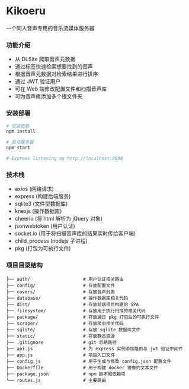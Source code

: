 # Kikoeru
一个同人音声专用的音乐流媒体服务器

### 功能介绍
- 从 DLSite 爬取音声元数据
- 通过标签快速检索想要找到的音声
- 根据音声元数据对检索结果进行排序
- 通过 JWT 验证用户
- 可在 Web 端修改配置文件和扫描音声库
- 可为音声库添加多个根文件夹

### 安装部署
```bash
# 安装依赖
npm install

# 启动服务器
npm start

# Express listening on http://localhost:8888
```

### 技术栈
- axios (网络请求)
- express (构建后端服务)
- sqlite3 (文件型数据库)
- knexjs (操作数据库)
- cheerio (将 html 解析为 jQuery 对象)
- jsonwebtoken (用户认证)
- socket.io (用于将扫描音声库的结果实时传给客户端)
- child_process (nodejs 子进程)
- pkg (打包为可执行文件)


### 项目目录结构
```
├── auth/                    # 用户认证相关路由
├── config/                  # 存放配置文件
├── covers/                  # 存放音声封面
├── database/                # 操作数据库相关代码
├── dist/                    # 存放前端项目构建的 SPA
├── filesystem/              # 存放用于执行扫描的相关代码
├── package/                 # 存放通过 pkg 打包后的可执行文件
├── scraper/                 # 存放爬虫相关代码
├── sqlite/                  # 存放 sqlite 数据库文件
├── static/                  # 存放静态资源
├── .gitignore               # git 忽略路径
├── api.js                   # 为 express 实例添加路由与 jwt 验证中间件
├── app.js                   # 项目入口文件
├── config.js                # 用于生成与修改 config.json 配置文件
├── Dockerfile               # 用于构建 docker 镜像的文本文件
├── package.json             # npm 脚本和依赖项
└── routes.js                # 主要路由
```
